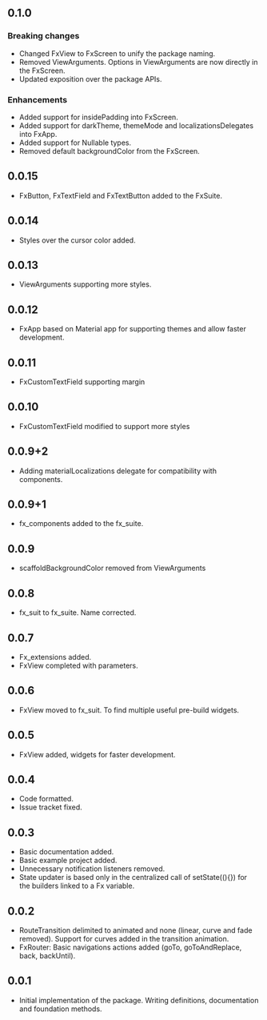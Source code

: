 ## 0.1.0
### Breaking changes
* Changed FxView to FxScreen to unify the package naming.
* Removed ViewArguments. Options in ViewArguments are now directly in the FxScreen.
* Updated exposition over the package APIs.
### Enhancements
* Added support for insidePadding into FxScreen.
* Added support for darkTheme, themeMode and localizationsDelegates into FxApp.
* Added support for Nullable types.
* Removed default backgroundColor from the FxScreen.

## 0.0.15
* FxButton, FxTextField and FxTextButton added to the FxSuite.

## 0.0.14
* Styles over the cursor color added.

## 0.0.13
* ViewArguments supporting more styles.

## 0.0.12
* FxApp based on Material app for supporting themes and allow faster development.

## 0.0.11
* FxCustomTextField supporting margin

## 0.0.10
* FxCustomTextField modified to support more styles

## 0.0.9+2
* Adding materialLocalizations delegate for compatibility with components.

## 0.0.9+1
* fx_components added to the fx_suite.

## 0.0.9
* scaffoldBackgroundColor removed from ViewArguments

## 0.0.8
* fx_suit to fx_suite. Name corrected.

## 0.0.7
* Fx_extensions added.
* FxView completed with parameters.

## 0.0.6
* FxView moved to fx_suit. To find multiple useful pre-build widgets.

## 0.0.5
* FxView added, widgets for faster development.

## 0.0.4
* Code formatted.
* Issue tracket fixed.

## 0.0.3
* Basic documentation added.
* Basic example project added.
* Unnecessary notification listeners removed.
* State updater is based only in the centralized call of setState((){}) for the builders linked to a Fx variable.

## 0.0.2
* RouteTransition delimited to animated and none (linear, curve and fade removed). Support for curves added in the transition animation.
* FxRouter: Basic navigations actions added (goTo, goToAndReplace, back, backUntil).

## 0.0.1
* Initial implementation of the package. Writing definitions, documentation and foundation methods.
